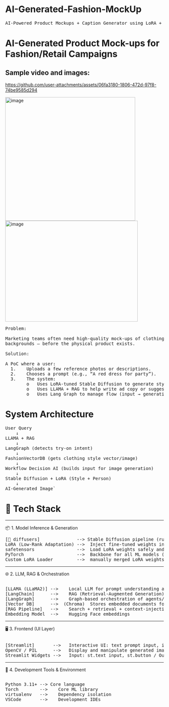 # AI-Generated-Fashion-MockUp
<pre>
AI-Powered Product Mockups + Caption Generator using LoRA + Stable Diffusion + LLAMA + LangGraph + RAG
</pre>  
# AI-Generated Product Mock-ups for Fashion/Retail Campaigns   
## Sample video and images:  
https://github.com/user-attachments/assets/06fa3180-1806-472d-97f8-74be9585d294  

<img width="413" height="392" alt="image" src="https://github.com/user-attachments/assets/b4c07e75-9a02-48a7-963f-a395e6d84960" />
<img width="421" height="320" alt="image" src="https://github.com/user-attachments/assets/688cecd0-c1cc-425c-b856-bc75aa5ce8ed" />

<pre>
Problem:
  
Marketing teams often need high-quality mock-ups of clothing (e.g., dresses, shirts, accessories) in different styles, poses,
backgrounds — before the physical product exists.
  
Solution:
  
A PoC where a user:
  1.	Uploads a few reference photos or descriptions.
  2.	Chooses a prompt (e.g., “A red dress for party”).
  3.	The system:
        o	Uses LoRA-tuned Stable Diffusion to generate styled product images.
        o	Uses LLAMA + RAG to help write ad copy or suggest styling tips.
        o	Uses Lang Graph to manage flow (input → generation → captioning → approval/export).  
</pre>
# System Architecture  
<pre>
User Query  
    ↓  
LLAMA + RAG  
    ↓  
LangGraph (detects try-on intent)  
    ↓  
FashionVectorDB (gets clothing style vector/image)  
    ↓  
Workflow Decision AI (builds input for image generation)  
    ↓  
Stable Diffusion + LoRA (Style + Person)  
    ↓  
AI-Generated Image`  
</pre>

# 🔧 Tech Stack   
________________________________________  
📦 1. Model Inference & Generation
<pre>
[🤗 diffusers]	           --> Stable Diffusion pipeline (runwayml/stable-diffusion-v1-5)  
LoRA (Low-Rank Adaptation) -->	Inject fine-tuned weights into "to_q" and "to_v" attention modules  
safetensors                -->	Load LoRA weights safely and efficiently  
PyTorch                    -->	Backbone for all ML models (LLM and image generation)  
Custom LoRA Loader         -->	manually merged LoRA weights  
</pre>
________________________________________    
🌐 2. LLM, RAG & Orchestration  
<pre>   
[LLAMA (LLaMA2)] -->	Local LLM for prompt understanding and command generation  
[LangChain]      -->	RAG (Retrieval-Augmented Generation) framework connecting LLM to knowledge base  
[LangGraph]      -->	Graph-based orchestration of agents/tasks  
[Vector DB]      -->  (Chroma)	Stores embedded documents for RAG  
[RAG Pipeline]   -->	Search + retrieval + context-injection into LLAMA prompt  
Embedding Model  -->	Hugging Face embeddings  
</pre>
________________________________________  
🖥️ 3. Frontend (UI Layer)  
<pre>    
[Streamlit]       -->	Interactive UI: text prompt input, image generation  
OpenCV / PIL      -->	Display and manipulate generated images  
Streamlit Widgets -->	Input: st.text_input, st.button / Output: st.image, etc.  
</pre>
________________________________________  
🧰 4. Development Tools & Environment   
<pre>  
Python 3.11+ --> Core language  
Torch        -->	Core ML library  
virtualenv   -->	Dependency isolation  
VSCode       -->	Development IDEs  
</pre>

